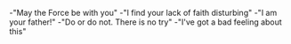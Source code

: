 -"May the Force be with you"
-"I find your lack of faith disturbing"
-"I am your father!"
-"Do or do not. There is no try"
-"I've got a bad feeling about this"
